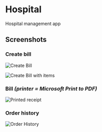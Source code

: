 # Hospital

Hospital management app

## Screenshots

### Create bill

![Create Bill](https://github.com/forntoh/Hospital/blob/master/screenshots/create_bill.png)

![Create Bill with items](https://github.com/forntoh/Hospital/blob/master/screenshots/create_bill_items.png)

### Bill _(printer = Microsoft Print to PDF)_

![Printed receipt](https://github.com/forntoh/Hospital/blob/master/screenshots/printed_receipt.png)

### Order history

![Order History](https://github.com/forntoh/Hospital/blob/master/screenshots/order_history.png)
